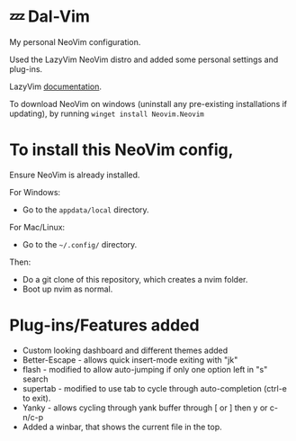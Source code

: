# 💤 Dal-Vim
My personal NeoVim configuration.

Used the LazyVim NeoVim distro and added some personal settings and plug-ins.

LazyVim [documentation](https://lazyvim.github.io/installation).

To download NeoVim on windows (uninstall any pre-existing installations if updating), by  running ```winget install Neovim.Neovim```

# To install this NeoVim config,

Ensure NeoVim is already installed.

For Windows:
- Go to the ```appdata/local``` directory.

For Mac/Linux:
- Go to the ```~/.config/``` directory.

Then:
- Do a git clone of this repository, which creates a nvim folder.
- Boot up nvim as normal.

# Plug-ins/Features added

- Custom looking dashboard and different themes added
- Better-Escape - allows quick insert-mode exiting with "jk"
- flash - modified to allow auto-jumping if only one option left in "s" search
- supertab - modified to use tab to cycle through auto-completion (ctrl-e to exit).
- Yanky - allows cycling through yank buffer through \[ or \] then y or c-n/c-p
- Added a winbar, that shows the current file in the top.
